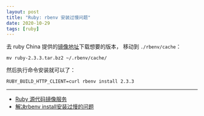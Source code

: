 ```yaml
---
layout: post
title: "Ruby: rbenv 安装过慢问题"
date: 2020-10-29
tags: [ruby]
---
```


去 ruby China 提供的[镜像地址](https://cache.ruby-china.com/pub/ruby/)下载想要的版本，
移动到 `./rbenv/cache`：

```shell
mv ruby-2.3.3.tar.bz2 ~/.rbenv/cache/
```

然后执行命令安装就可以了：

```shell
RUBY_BUILD_HTTP_CLIENT=curl rbenv install 2.3.3
```
---

* [Ruby 源代码镜像服务](https://ruby-china.org/wiki/ruby-mirror)
* [解决rbenv install安装过慢的问题](https://blog.csdn.net/shine_a/article/details/103927374)

